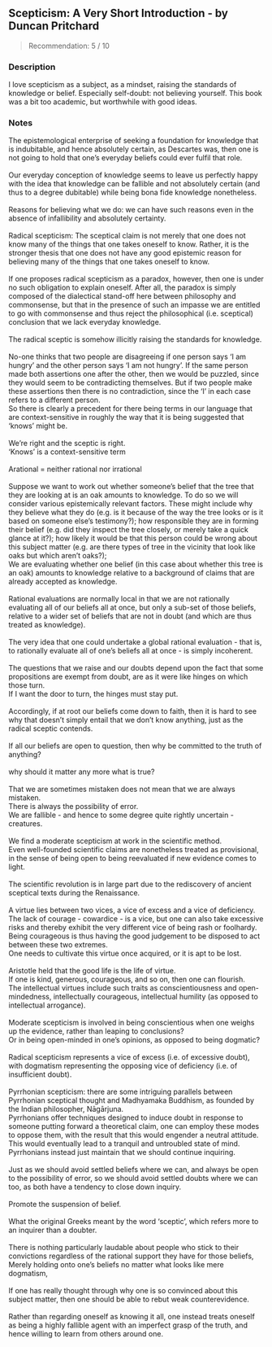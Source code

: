 ## Scepticism: A Very Short Introduction - by Duncan Pritchard
> Recommendation: 5 / 10
    
### Description
I love scepticism as a subject, as a mindset, raising the standards of knowledge or belief.  Especially self-doubt: not believing yourself.  This book was a bit too academic, but worthwhile with good ideas.
    
### Notes
The epistemological enterprise of seeking a foundation for knowledge that is indubitable, and hence absolutely certain, as Descartes was, then one is not going to hold that one’s everyday beliefs could ever fulfil that role.<br>
<br>
Our everyday conception of knowledge seems to leave us perfectly happy with the idea that knowledge can be fallible and not absolutely certain (and thus to a degree dubitable) while being bona fide knowledge nonetheless.<br>
<br>
Reasons for believing what we do: we can have such reasons even in the absence of infallibility and absolutely certainty.<br>
<br>
Radical scepticism: The sceptical claim is not merely that one does not know many of the things that one takes oneself to know. Rather, it is the stronger thesis that one does not have any good epistemic reason for believing many of the things that one takes oneself to know.<br>
<br>
If one proposes radical scepticism as a paradox, however, then one is under no such obligation to explain oneself. After all, the paradox is simply composed of the dialectical stand-off here between philosophy and commonsense, but that in the presence of such an impasse we are entitled to go with commonsense and thus reject the philosophical (i.e. sceptical) conclusion that we lack everyday knowledge.<br>
<br>
The radical sceptic is somehow illicitly raising the standards for knowledge.<br>
<br>
No-one thinks that two people are disagreeing if one person says ‘I am hungry’ and the other person says ‘I am not hungry’. If the same person made both assertions one after the other, then we would be puzzled, since they would seem to be contradicting themselves. But if two people make these assertions then there is no contradiction, since the ‘I’ in each case refers to a different person.<br>
So there is clearly a precedent for there being terms in our language that are context-sensitive in roughly the way that it is being suggested that ‘knows’ might be.<br>
<br>
We’re right and the sceptic is right.<br>
‘Knows’ is a context-sensitive term<br>
<br>
Arational = neither rational nor irrational<br>
<br>
Suppose we want to work out whether someone’s belief that the tree that they are looking at is an oak amounts to knowledge. To do so we will consider various epistemically relevant factors. These might include why they believe what they do (e.g. is it because of the way the tree looks or is it based on someone else’s testimony?); how responsible they are in forming their belief (e.g. did they inspect the tree closely, or merely take a quick glance at it?); how likely it would be that this person could be wrong about this subject matter (e.g. are there types of tree in the vicinity that look like oaks but which aren’t oaks?);<br>
We are evaluating whether one belief (in this case about whether this tree is an oak) amounts to knowledge relative to a background of claims that are already accepted as knowledge.<br>
<br>
Rational evaluations are normally local in that we are not rationally evaluating all of our beliefs all at once, but only a sub-set of those beliefs, relative to a wider set of beliefs that are not in doubt (and which are thus treated as knowledge).<br>
<br>
The very idea that one could undertake a global rational evaluation - that is, to rationally evaluate all of one’s beliefs all at once - is simply incoherent.<br>
<br>
The questions that we raise and our doubts depend upon the fact that some propositions are exempt from doubt, are as it were like hinges on which those turn.<br>
If I want the door to turn, the hinges must stay put.<br>
<br>
Accordingly, if at root our beliefs come down to faith, then it is hard to see why that doesn’t simply entail that we don’t know anything, just as the radical sceptic contends.<br>
<br>
If all our beliefs are open to question, then why be committed to the truth of anything?<br>
<br>
why should it matter any more what is true?<br>
<br>
That we are sometimes mistaken does not mean that we are always mistaken.<br>
There is always the possibility of error.<br>
We are fallible - and hence to some degree quite rightly uncertain - creatures.<br>
<br>
We find a moderate scepticism at work in the scientific method.<br>
Even well-founded scientific claims are nonetheless treated as provisional, in the sense of being open to being reevaluated if new evidence comes to light.<br>
<br>
The scientific revolution is in large part due to the rediscovery of ancient sceptical texts during the Renaissance.<br>
<br>
A virtue lies between two vices, a vice of excess and a vice of deficiency.<br>
The lack of courage - cowardice - is a vice, but one can also take excessive risks and thereby exhibit the very different vice of being rash or foolhardy.<br>
Being courageous is thus having the good judgement to be disposed to act between these two extremes.<br>
One needs to cultivate this virtue once acquired, or it is apt to be lost.<br>
<br>
Aristotle held that the good life is the life of virtue.<br>
If one is kind, generous, courageous, and so on, then one can flourish.<br>
The intellectual virtues include such traits as conscientiousness and open-mindedness, intellectually courageous, intellectual humility (as opposed to intellectual arrogance).<br>
<br>
Moderate scepticism is involved in being conscientious when one weighs up the evidence, rather than leaping to conclusions?<br>
Or in being open-minded in one’s opinions, as opposed to being dogmatic?<br>
<br>
Radical scepticism represents a vice of excess (i.e. of excessive doubt), with dogmatism representing the opposing vice of deficiency (i.e. of insufficient doubt).<br>
<br>
Pyrrhonian scepticism: there are some intriguing parallels between Pyrrhonian sceptical thought and Madhyamaka Buddhism, as founded by the Indian philosopher, Nāgārjuna.<br>
Pyrrhonians offer techniques designed to induce doubt in response to someone putting forward a theoretical claim, one can employ these modes to oppose them, with the result that this would engender a neutral attitude.<br>
This would eventually lead to a tranquil and untroubled state of mind.<br>
Pyrrhonians instead just maintain that we should continue inquiring.<br>
<br>
Just as we should avoid settled beliefs where we can, and always be open to the possibility of error, so we should avoid settled doubts where we can too, as both have a tendency to close down inquiry.<br>
<br>
Promote the suspension of belief.<br>
<br>
What the original Greeks meant by the word ‘sceptic’, which refers more to an inquirer than a doubter.<br>
<br>
There is nothing particularly laudable about people who stick to their convictions regardless of the rational support they have for those beliefs,<br>
Merely holding onto one’s beliefs no matter what looks like mere dogmatism,<br>
<br>
If one has really thought through why one is so convinced about this subject matter, then one should be able to rebut weak counterevidence.<br>
<br>
Rather than regarding oneself as knowing it all, one instead treats oneself as being a highly fallible agent with an imperfect grasp of the truth, and hence willing to learn from others around one.
